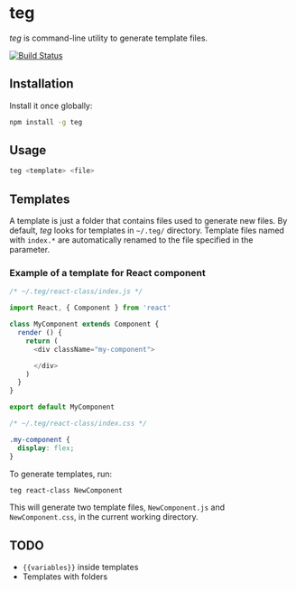 # teg

*teg* is command-line utility to generate template files.

[![Build Status](https://travis-ci.org/tu4mo/teg.svg?branch=master)](https://travis-ci.org/tu4mo/teg)

## Installation

Install it once globally:

```sh
npm install -g teg
```

## Usage

```sh
teg <template> <file>
```

## Templates

A template is just a folder that contains files used to generate new files. By default, *teg* looks for templates in `~/.teg/` directory. Template files named with `index.*` are automatically renamed to the file specified in the <file> parameter.

### Example of a template for React component

```javascript
/* ~/.teg/react-class/index.js */

import React, { Component } from 'react'

class MyComponent extends Component {
  render () {
    return (
      <div className="my-component">

      </div>
    )
  }
}

export default MyComponent
```

```css
/* ~/.teg/react-class/index.css */

.my-component {
  display: flex;
}
```

To generate templates, run:

```sh
teg react-class NewComponent
```

This will generate two template files, `NewComponent.js` and `NewComponent.css`, in the current working directory.

## TODO

* `{{variables}}` inside templates
* Templates with folders
